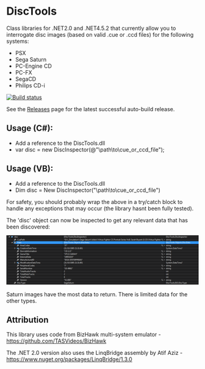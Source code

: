 # DiscTools
Class libraries for .NET2.0 and .NET4.5.2 that currently allow you to interrogate disc images (based on valid .cue or .ccd files) for the following systems:

* PSX
* Sega Saturn
* PC-Engine CD
* PC-FX
* SegaCD
* Philips CD-i

[![Build status](https://ci.appveyor.com/api/projects/status/58juhmjpih7mw266/branch/master?svg=true)](https://ci.appveyor.com/project/Asnivor/disctools/branch/master)

See the [Releases](https://github.com/Asnivor/DiscTools/releases) page for the latest successful auto-build release.

## Usage (C#):

* Add a reference to the DiscTools.dll
* var disc = new DiscInspector(@"\path\to\cue_or_ccd_file");

## Usage (VB):

* Add a reference to the DiscTools.dll
* Dim disc = New DiscInspector("\path\to\cue_or_ccd_file")

For safety, you should probably wrap the above in a try/catch block to handle any exceptions that may occur (the library hasnt been fully tested).

The 'disc' object can now be inspected to get any relevant data that has been discovered:

![](Images/ss-data.PNG?raw=true)

Saturn images have the most data to return. There is limited data for the other types.

## Attribution
This library uses code from BizHawk multi-system emulator - https://github.com/TASVideos/BizHawk

The .NET 2.0 version also uses the LinqBridge assembly by Atif Aziz - https://www.nuget.org/packages/LinqBridge/1.3.0
